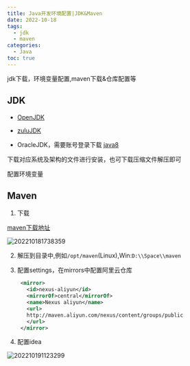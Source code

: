 ```yaml
---
title: Java开发环境配置|JDK&Maven
date: 2022-10-18
tags:
  - jdk
  - maven
categories:
  - Java
toc: true
---
```


jdk下载，环境变量配置,maven下载&仓库配置等

<!-- more -->



## JDK

-   [OpenJDK](https://mirrors.tuna.tsinghua.edu.cn/Adoptium/)
-   [zuluJDK](https://www.azul.com/downloads/?package=jdk)

- OracleJDK，需要账号登录下载
    [java8](https://www.oracle.com/java/technologies/downloads/#java8)

下载对应系统及架构的文件进行安装，也可下载压缩文件解压即可
 
配置环境变量


## Maven

1. 下载
   
[maven下载地址](https://maven.apache.org/download.cgi)

![202210181738359](https://fastly.jsdelivr.net/gh/qbmzc/images/2022/202210181738359.png)

2. 解压到目录中,例如`/opt/maven`(Linux),Win:`D:\\Space\\maven`

3. 配置settings，在mirrors中配置阿里云仓库
   
   ```xml
    <mirror>
      <id>nexus-aliyun</id>
      <mirrorOf>central</mirrorOf>
      <name>Nexus aliyun</name>
      <url>
      http://maven.aliyun.com/nexus/content/groups/public
      </url>
    </mirror>
   ```

4. 配置idea

![202210191123299](https://fastly.jsdelivr.net/gh/qbmzc/images/2022/202210191123299.png)

